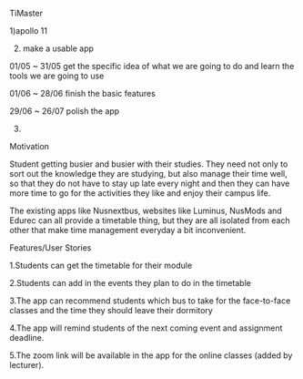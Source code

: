 TiMaster

1)apollo 11

2) make a usable app

01/05 ~ 31/05 get the specific idea of what we are going to do and learn the tools we are going to use

01/06 ~ 28/06 finish the basic features

29/06 ~ 26/07 polish the app

3)

Motivation  

Student getting busier and busier with their studies. They need not only to sort out the knowledge they are studying, but also manage their time well, so that they do not have to stay up late every night and then they can have more time to go for the activities they like and enjoy their campus life. 

The existing apps like Nusnextbus, websites like Luminus, NusMods and Edurec can all provide a timetable thing, but they are all isolated from each other that make time management everyday a bit inconvenient. 

Features/User Stories 

1.Students can get the timetable for their module 

2.Students can add in the events they plan to do in the timetable 

3.The app can recommend students which bus to take for the face-to-face classes and the time they should leave their dormitory 

4.The app will remind students of the next coming event and assignment deadline. 

5.The zoom link will be available in the app for the online classes (added by lecturer). 
